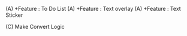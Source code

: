 
(A) +Feature : To Do List
(A) +Feature : Text overlay
(A) +Feature : Text Sticker


(C) Make Convert Logic